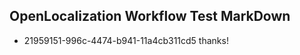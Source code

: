 ## OpenLocalization Workflow Test MarkDown
* 21959151-996c-4474-b941-11a4cb311cd5 
thanks!<!--HONumber=Mar16_HO1-->
